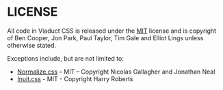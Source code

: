 # LICENSE

All code in Viaduct CSS is released under the [MIT](http://opensource.org/licenses/MIT) license and is copyright of
Ben Cooper, Jon Park, Paul Taylor, Tim Gale and Elliot Lings unless otherwise stated.

Exceptions include, but are not limited to:

* [Normalize.css](http://necolas.github.io/normalize.css/) – MIT – Copyright
  Nicolas Gallagher and Jonathan Neal
* [Inuit.css](https://github.com/inuitcss) - MIT - Copyright Harry Roberts
